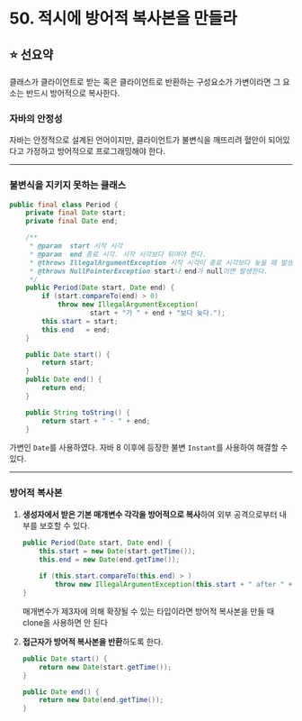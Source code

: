 # 50. 적시에 방어적 복사본을 만들라

## ⭐ 선요약

클래스가 클라이언트로 받는 혹은 클라이언트로 반환하는 구성요소가 가변이라면 그 요소는 반드시 방어적으로 복사한다.

### 자바의 안정성

자바는 안정적으로 설계된 언어이지만, 클라이언트가 불변식을 깨뜨리려 혈안이 되어있다고 가정하고 방어적으로 프로그래밍해야 한다.

---

### 불변식을 지키지 못하는 클래스

```java
public final class Period {
    private final Date start;
    private final Date end;

    /**
     * @param  start 시작 시각
     * @param  end 종료 시각. 시작 시각보다 뒤여야 한다.
     * @throws IllegalArgumentException 시작 시각이 종료 시각보다 늦을 때 발생한다.
     * @throws NullPointerException start나 end가 null이면 발생한다.
     */
    public Period(Date start, Date end) {
        if (start.compareTo(end) > 0)
            throw new IllegalArgumentException(
                    start + "가 " + end + "보다 늦다.");
        this.start = start;
        this.end   = end;
    }

    public Date start() {
        return start;
    }
    public Date end() {
        return end;
    }

    public String toString() {
        return start + " - " + end;
    }
```

가변인 `Date`를 사용하였다. 자바 8 이후에 등장한 불변 `Instant`를 사용하여 해결할 수 있다.

---

### 방어적 복사본

1. **생성자에서 받은 기본 매개변수 각각을 방어적으로 복사**하여 외부 공격으로부터 내부를 보호할 수 있다.
    
    ```java
    public Period(Date start, Date end) {
        this.start = new Date(start.getTime());
        this.end = new Date(end.getTime());
        
        if (this.start.compareTo(this.end) > ) 
            throw new IllegalArgumentException(this.start + " after " + this.end);
    }
    ```
    
    매개변수가 제3자에 의해 확장될 수 있는 타입이라면 방어적 복사본을 만들 때 clone을 사용하면 안 된다
    
2. **접근자가 방어적 복사본을 반환**하도록 한다.
    
    ```java
    public Date start() {
        return new Date(start.getTime());
    }
    
    public Date end() {
        return new Date(end.getTime());
    }
    ```
